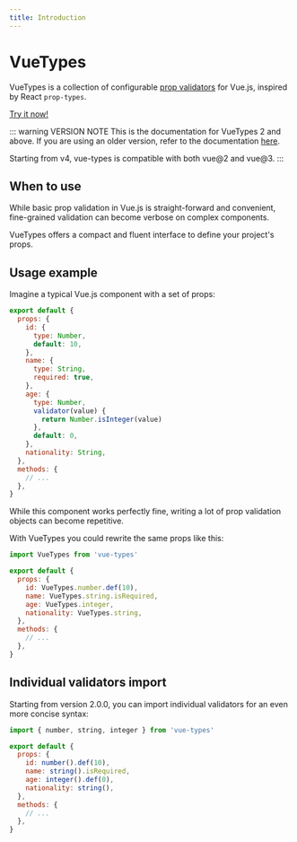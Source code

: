 ```yaml
---
title: Introduction
---
```


# VueTypes

VueTypes is a collection of configurable [prop validators](http://vuejs.org/guide/components.html#Props) for Vue.js, inspired by React `prop-types`.

[Try it now!](https://codesandbox.io/s/vue-types-2-demo-rbrdh)

::: warning VERSION NOTE
This is the documentation for VueTypes 2 and above. If you are using an older version, refer to the documentation [here](https://github.com/dwightjack/vue-types/blob/v1/README.md).

Starting from v4, vue-types is compatible with both vue@2 and vue@3.
:::

## When to use

While basic prop validation in Vue.js is straight-forward and convenient, fine-grained validation can become verbose on complex components.

VueTypes offers a compact and fluent interface to define your project's props.

## Usage example

Imagine a typical Vue.js component with a set of props:

```js
export default {
  props: {
    id: {
      type: Number,
      default: 10,
    },
    name: {
      type: String,
      required: true,
    },
    age: {
      type: Number,
      validator(value) {
        return Number.isInteger(value)
      },
      default: 0,
    },
    nationality: String,
  },
  methods: {
    // ...
  },
}
```

While this component works perfectly fine, writing a lot of prop validation objects can become repetitive.

With VueTypes you could rewrite the same props like this:

```js
import VueTypes from 'vue-types'

export default {
  props: {
    id: VueTypes.number.def(10),
    name: VueTypes.string.isRequired,
    age: VueTypes.integer,
    nationality: VueTypes.string,
  },
  methods: {
    // ...
  },
}
```

## Individual validators import

Starting from version 2.0.0, you can import individual validators for an even more concise syntax:

```js
import { number, string, integer } from 'vue-types'

export default {
  props: {
    id: number().def(10),
    name: string().isRequired,
    age: integer().def(0),
    nationality: string(),
  },
  methods: {
    // ...
  },
}
```
